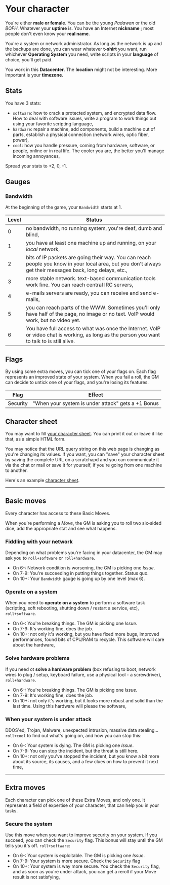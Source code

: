 # Your character

You're either **male or female**. You can be the young *Padawan* or the old
*BOFH*. Whatever your **uptime** is. You have an Internet **nickname** ; most
people don't even know your **real name**.

You're a system or network administrator. As long as the network is up and the
backups are done, you can wear whatever **t-shirt** you want, run whichever
**Operating System** you need, write scripts in your **language** of choice,
you'll get paid.

You work in this **Datacenter**. The **location** might not be interesting. More
important is your **timezone**.

## Stats

You have 3 stats:

* ``software``: how to crack a protected system, and encrypted data flow. How to
  deal with software issues, write a program to work things out using your
  favorite scripting language,
* ``hardware``: repair a machine, add components, build a machine out of parts,
  establish a physical connection (network wires, optic fiber, power),
* ``cool``: how you handle pressure, coming from hardware, software, or people,
  online or in real life. The cooler you are, the better you'll manage incoming
  annoyances,

Spread your stats to +2, 0, -1.

## Gauges

### Bandwidth

At the beginning of the game, your ``Bandwidth`` starts at 1.

Level | Status
----- | ----------------------------------------------------------------------
0     | no bandwidth, no running system, you're deaf, dumb and blind,
1     | you have at least one machine up and running, on your *local* network,
2     | bits of IP packets are going their way. You can reach people you know in your local area, but you don't always get their messages back, long delays, etc.,
3     | more stable network. text-based communication tools work fine. You can reach central IRC servers,
4     | e-mails servers are ready, you can receive and send e-mails,
5     | you can reach parts of the WWW. Sometimes you'll only have half of the page, no image or no text. VoIP would work, but no video yet.
6     | You have full access to what was once the Internet. VoIP or video chat is working, as long as the person you want to talk to is still alive.

## Flags

By using some extra moves, you can tick one of your flags on. Each flag
represents an improved state of your system. When you fail a roll, the GM can
decide to untick one of your flags, and you're losing its features.

Flag      | Effect
--------- | -------------------------------------------------------------------
Security  | "When your system is under attack" gets a +1 Bonus


## Character sheet

You may want to fill [your character sheet](character.html). You can print
it out or leave it like that, as a simple HTML form.

You may notice that the URL query string on this web page is changing as you're
changing its values. If you want, you can "save" your character sheet by saving
the complete URL on a scratchapd and you can communicate it via the chat or mail
or save it for yourself, if you're going from one machine to another.

Here's an example [character sheet](character.html?nickname=haXX0r&name=John+Doe&uptime=23&os=OpenBSD&language=Perl&shirt=use+perl&job=System+administrator&org=US+Govt+(Embassy)&location=Paris%2C+France&tz=CEST&network=2&software=1&hardware=-1&cool=0&gauge-network=1).

----

## Basic moves

Every character has access to these Basic Moves.

When you're performing a *Move*, the GM is asking you to roll two six-sided dice,
add the appropriate stat and see what happens.

### Fiddling with your network

Depending on what problems you're facing in your datacenter, the GM may ask you
to ``roll+software`` or ``roll+hardware``.

* On 6-: Network condition is worsening, the GM is picking one *Issue*.
* On 7-9: You're succeeding in putting things together. Status quo.
* On 10+: Your ``Bandwidth`` gauge is going up by one level (max 6).

### Operate on a system

When you need to **operate on a system** to perform a software task (scripting,
soft rebooting, shutting down / restart a service, etc), ``roll+software``.

* On 6-: You're breaking things. The GM is picking one *Issue*.
* On 7-9: It's working fine, does the job.
* On 10+: not only it's working, but you have fixed more bugs, improved
  performances, found bits of CPU/RAM to recycle. This software will care about
  the hardware,

### Solve hardware problems

If you need ot **solve a hardware problem** (box refusing to boot, network wires
to plug / setup, keyboard failure, use a physical tool - a screwdriver),
``roll+hardware``.

* On 6-: You're breaking things. The GM is picking one *Issue*.
* On 7-9: It's working fine, does the job.
* On 10+: not only it's working, but it looks more robust and solid than the
  last time. Using this hardware will please the software,

### When your system is under attack

DDOS'ed, Trojan, Malware, unexpected intrusion, massive data stealing...
``roll+cool`` to find out what's going on, and how you can stop this:

* On 6-: Your system is dying. The GM is picking one *Issue*.
* On 7-9: You can stop the incident, but the threat is still here.
* On 10+: not only you've stopped the incident, but you know a bit more about
  its source, its causes, and a few clues on how to prevent it next time,

-----

## Extra moves

Each character can pick one of these Extra Moves, and only one. It represents
a field of expertise of your character, that can help you in your tasks.

### Secure the system

Use this move when you want to improve security on your system. If you succeed,
you can check the ``Security`` flag. This bonus will stay until the GM tells you
it's off. ``roll+software``:

* On 6-: Your system is exploitable. The GM is picking one *Issue*.
* On 7-9: Your system is more secure. Check the ``Security`` flag
* On 10+: Your system is way more secure. You check the ``Security`` flag, and
  as soon as you're under attack, you can get a reroll if your Move result is
  not satisfying,
